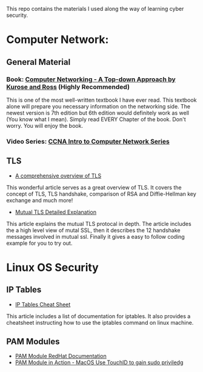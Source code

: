 This repo contains the materials I used along the way of learning cyber security.

# Computer Network:
## General Material
### Book: [Computer Networking - A Top-down Approach by Kurose and Ross](https://www.pearson.com/us/higher-education/program/Kurose-Computer-Networking-A-Top-Down-Approach-7th-Edition/PGM1101673.html) (Highly Recommended)
This is one of the most well-written textbook I have ever read. This textbook alone will prepare you necessary information on the networking side. The newest version is 7th edition but 6th edition would definitely work as well (You know what I mean). Simply read EVERY Chapter of the book. Don't worry. You will enjoy the book.

### Video Series: [CCNA Intro to Computer Network Series](https://www.youtube.com/watch?v=n2D1o-aM-2s&list=PLh94XVT4dq02frQRRZBHzvj2hwuhzSByN)

## TLS
* [A comprehensive overview of TLS](https://hpbn.co/transport-layer-security-tls/)


This wonderful article serves as a great overview of TLS. It covers the concept of TLS, TLS handshake, comparison of RSA and Diffie-Hellman key exchange and much more!

* [Mutual TLS Detailed Explanation](https://www.codeproject.com/Articles/326574/An-Introduction-to-Mutual-SSL-Authentication)

    
This article explains the mutual TLS protocal in depth. The article includes the a high level view of mutal SSL, then it describes the 12 handshake messages involved in mutual ssl. Finally it gives a easy to follow coding example for you to try out.


# Linux OS Security
## IP Tables
* [IP Tables Cheat Sheet](https://gist.github.com/davydany/0ad377f6de3c70056d2bd0f1549e1017)

This article includes a list of documentation for iptables. It also provides a cheatsheet instructing how to use the iptables command on linux machine.

## PAM Modules
* [PAM Module RedHat Documentation](https://access.redhat.com/documentation/en-us/red_hat_enterprise_linux/6/html/managing_smart_cards/pluggable_authentication_modules)
* [PAM Module in Action - MacOS Use TouchID to gain sudo priviledg](https://apple.stackexchange.com/questions/259093/can-touch-id-for-the-mac-touch-bar-authenticate-sudo-users-and-admin-privileges/306324#306324)
